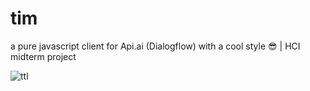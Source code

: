 # tim
a pure javascript client for Api.ai (Dialogflow) with a cool style :sunglasses: | HCI midterm project

![ttl](https://user-images.githubusercontent.com/10420159/34463101-a2c49b62-ee95-11e7-9935-cfd1e140aa3b.png)
